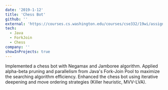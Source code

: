 ```yaml
---
date: '2019-1-12'
title: 'Chess Bot'
github: ''
external: 'https://courses.cs.washington.edu/courses/cse332/19wi/assignments/projects/p3/spec3.pdf'
tech:
  - Java 
  - ForkJoin
  - Chess
company: ''
showInProjects: true
---
```


Implemented a chess bot with Negamax and Jamboree algorithm. Applied alpha-beta pruning and parallelism from Java's Fork-Join Pool to maximize the searching algorithm efficiency. Enhanced the chess bot using iterative deepening and move ordering strategies (Killer heuristic, MVV-LVA).